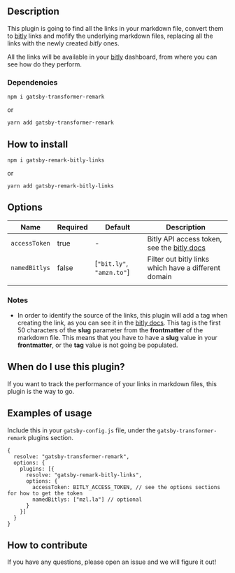 ## Description

This plugin is going to find all the links in your markdown file, convert them to [bitly](https://bitly.com/) links and mofify the underlying markdown files, replacing all the links with the newly created _bitly_ ones.

All the links will be available in your [bitly](https://bitly.com/) dashboard, from where you can see how do they perform.

### Dependencies

`npm i gatsby-transformer-remark`

or

`yarn add gatsby-transformer-remark`

## How to install

`npm i gatsby-remark-bitly-links`

or

`yarn add gatsby-remark-bitly-links`

## Options

| Name          | Required | Default                   | Description                                                                                                      |
| ------------- | -------- | ------------------------- | ---------------------------------------------------------------------------------------------------------------- |
| `accessToken` | true     | -                         | Bitly API access token, see the [bitly docs](https://dev.bitly.com/v4_documentation.html#section/Authentication) |
| `namedBitlys` | false    | [`"bit.ly"`, `"amzn.to"`] | Filter out bitly links which have a different domain                                                             |
|               |

### Notes

- In order to identify the source of the links, this plugin will add a tag when creating the link, as you can see it in the [bitly docs](https://dev.bitly.com/v4/#operation/createFullBitlink). This tag is the first 50 characters of the **slug** parameter from the **frontmatter** of the markdown file. This means that you have to have a **slug** value in your **frontmatter**, or the **tag** value is not going be populated.

## When do I use this plugin?

If you want to track the performance of your links in markdown files, this plugin is the way to go.

## Examples of usage

Include this in your `gatsby-config.js` file, under the `gatsby-transformer-remark` plugins section.

    {
      resolve: "gatsby-transformer-remark",
      options: {
        plugins: [{
          resolve: "gatsby-remark-bitly-links",
          options: {
            accessToken: BITLY_ACCESS_TOKEN, // see the options sections for how to get the token
            namedBitlys: ["mzl.la"] // optional
          }
        }]
      }
    }

## How to contribute

If you have any questions, please open an issue and we will figure it out!
